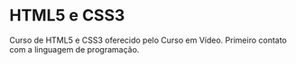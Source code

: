 # HTML5 e CSS3
 Curso de HTML5 e CSS3 oferecido pelo Curso em Vídeo.
Primeiro contato com a linguagem de programação.

